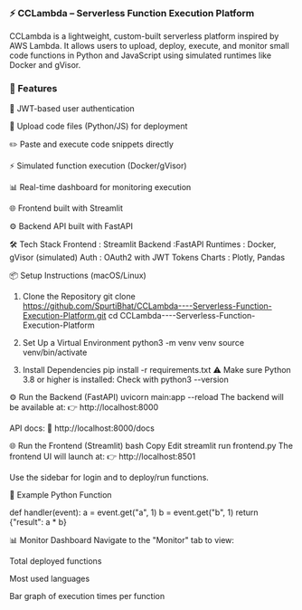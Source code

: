 ### ⚡ CCLambda – Serverless Function Execution Platform

CCLambda is a lightweight, custom-built serverless platform inspired by AWS Lambda. It allows users to upload, deploy, execute, and monitor small code functions in Python and JavaScript using simulated runtimes like Docker and gVisor.

### 🚀 Features
🔐 JWT-based user authentication

📁 Upload code files (Python/JS) for deployment

✏️ Paste and execute code snippets directly

⚡ Simulated function execution (Docker/gVisor)

📊 Real-time dashboard for monitoring execution

🌐 Frontend built with Streamlit

⚙️ Backend API built with FastAPI

🛠️ Tech Stack
Frontend :	Streamlit
Backend	:FastAPI
Runtimes :	Docker, gVisor (simulated)
Auth :	OAuth2 with JWT Tokens
Charts :	Plotly, Pandas

📦 Setup Instructions (macOS/Linux)
1. Clone the Repository
git clone https://github.com/SpurtiBhat/CCLambda----Serverless-Function-Execution-Platform.git
cd CCLambda----Serverless-Function-Execution-Platform

2. Set Up a Virtual Environment
python3 -m venv venv
source venv/bin/activate

3. Install Dependencies
pip install -r requirements.txt
⚠️ Make sure Python 3.8 or higher is installed:
Check with python3 --version

⚙️ Run the Backend (FastAPI)
uvicorn main:app --reload
The backend will be available at:
👉 http://localhost:8000

API docs:
📘 http://localhost:8000/docs

🌐 Run the Frontend (Streamlit)
bash
Copy
Edit
streamlit run frontend.py
The frontend UI will launch at:
👉 http://localhost:8501

Use the sidebar for login and to deploy/run functions.

🧪 Example Python Function

def handler(event):
    a = event.get("a", 1)
    b = event.get("b", 1)
    return {"result": a * b}
    
📊 Monitor Dashboard
Navigate to the "Monitor" tab to view:

Total deployed functions

Most used languages

Bar graph of execution times per function
